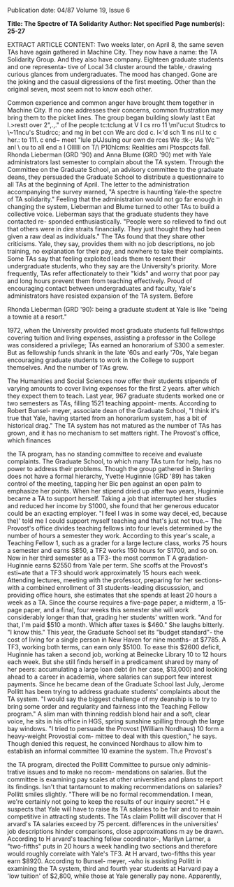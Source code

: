 Publication date: 04/87
Volume 19, Issue 6

**Title: The Spectre of TA Solidarity**
**Author: Not specified**
**Page number(s): 25-27**

EXTRACT ARTICLE CONTENT:
Two weeks later, on April 8, the 
same seven TAs have again gathered 
in Machine City. They now have a 
name: the TA Solidarity Group. And 
they also have company. Eighteen 
graduate students and one representa-
tive of Local 34 cluster around the 
table,· drawing curious glances from 
undergraduates. The mood has 
changed. Gone are the joking and the 
casual digressions of the first meeting. 
Other than the original seven, most 
seem not to know 
each other. 

Common experience and common 
anger have brought them together in 
Machine City. If no one addresses 
their concerns, common frustration 
may bring them to the picket lines. 
The group began building slowly last 
t Eat l.>restt 
over 2",.,." of lhe people tc:tclung at V I 
cs rro 11 \ml'uc:ut Studrcs to \\~11ncu's Studrcc; and 
mg in bet ccn 
We arc dcd c. l<'d sch 1l ns nl.l tc c her.: 
to 111. c end~ meet "lule pUJsulng our own de rces We 
:tk-; lAs 
\Vc '' anl \ ou to all end a I Ollllll on 
T/\ P10hlcms: Realities ami Ptospccts 
fall. Rhonda Lieberman (GRD '90) 
and Anna Blume (GRD '90) met with 
Yale administrators last semester to 
complain 
about 
the TA 
system. 
Through 
the 
Committee on the 
Graduate School, an 
advisory 
committee to the graduate deans, they 
persuaded the Graduate School to 
distribute a questionnaire to all TAs at 
the beginning of April. The letter to 
the administration accompanying the 
survey warned, "A spectre is haunting 
Yale-the spectre of TA solidarity." 
Feeling that the administration would 
not go far enough in changing the 
system, Lieberman and Blume turned 
to other TAs to build a collective voice. 
Lieberman says that the graduate 
students 
they have contacted re-
sponded enthusiastically. "People were 
so relieved to find out that others 
were in dire straits financially. They 
just thought they had been given a raw 
deal as individuals." The TAs found 
that they share other criticisms. Yale, 
they say, provides them with no job 
descriptions, 
no job training, 
no 
explanation for their pay, and nowhere 
to take their complaints. Some TAs say 
that feeling exploited leads them to 
resent their undergraduate students, 
who they say are the University's 
priority. More frequently, TAs refer 
affectionately to their "kids" and worry 
that poor pay and long hours prevent 
them from teaching effectively. 
Proud of encouraging contact 
between undergraduates and faculty, 
Yale's 
administrators have resisted 
expansion of the TA system. Before 


Rhonda Lieberman (GRD '90): being a graduate student at Yale is like "being a 
townie at a resort." 

1972, when the University provided 
most graduate students full fellowshtps 
covering tuition and living expenses, 
assisting a professor in the College was 
considered a privilege; TAs earned an 
honorarium of S300 a semester. But as 
fellowship funds shrank in the late '60s 
and early '70s, Yale began encouraging 
graduate students to work in the 
College to support themselves. And the 
number of 1'As grew. 

The Humanities and Social Sciences 
now offer their students stipends of 
varying 
amounts 
to 
cover living 
expenses for the first 2 years. after 
which they expect them to teach. 
Last year, 967 graduate students 
worked one or two semesters as TAs, 
filling 
1521 
teaching appoint-
ments. According to Robert Bunsel-
meyer, associate dean of the Graduate 
School, "I think it's true that Yale, 
having started from an honorarium 
system, has a bit of historical drag." 
The TA system has not matured as 
the number of TAs has grown, and it 
has no mechanism to set matters right. 
The Provost's office, which finances 

the TA program, has no standing 
committee to receive and evaluate 
complaints. The Graduate School, to 
which many TAs turn for help, has no 
power to address their problems. 
Though 
the group gathered in 
Sterling does not have a formal hierarchy, 
Yvette Huginnie (GRD '89) has taken 
control of the meeting, tapping her Bic 
pen against an open palm to emphasize 
her points. When her stipend dried up 
after two years, Huginnie became a 
TA to support herself. Taking a job 
that interrupted her studies and 
reduced her income by S1000, she 
found that her generous educator 
could be an exacting employer. "I feel I 
was in some way decei,·ed, because 
the)' told me I could support myself 
teaching and that's just not true.~ 
The Provost's office divides teaching 
fellows into four levels determined by 
the number of hours a semester they 
work. According to this year's scale, a 
Teaching Fellow 1, such as a grader for 
a large lecture class, works 75 hours a 
semester and earns S850, a TF2 works 
150 hours for S1700, and so on. Now 
in her third semester as a TF3- the 
most common 
T A 
gradation-
Huginnie earns $2550 from Yale per 
term. She scoffs at the Provost's 
esti~ate that a TF3 should work 
approximately 15 hours each week. 
Attending lectures, meeting with the 
professor, preparing for her 
sections-with a combined enrollment 
of 31 students-leading discusssion, 
and providing office hours, she 
estimates that she spends at least 20 
hours a week as a TA. Since the course 
requires a five-page paper, a midterm, 
a 15-page paper, and a final, four 
weeks this semester she will work 
considerably longer than that, grading 
her students' written work. "And for 
that, I'm paid $510 a month. Which 
after taxes is 
$460." She laughs 
bitterly. "I know this." 
This year, the Graduate School set 
its "budget standard"- the cost of 
living for a single person in New 
Haven for nine months- at $7785. A 
TF3, working both terms, can earn 
only $5100. To ease this $2600 deficit, 
Huginnie has taken a second job, 
working at Beinecke Library 10 to 12 
hours each week. But she still finds 
herself in a predicament shared by 
many of her peers: accumulating a 
large loan debt (in her case, $13,000) 
and looking ahead to a career in 
academia, where salaries can support 
few interest payments. 
Since he became dean of the 
Graduate School last July, Jerome 
Pollitt has been trying to address 
graduate students' complaints about 
the TA system. "I would say the 
biggest challenge of my deanship is to 
try to bring some order and regularity 
and fairness into the Teaching Fellow 
program." A slim man with thinning 
reddish blond hair and a soft, clear 
voice, he sits in his office in HGS, 
spring sunshine spilling through the 
large bay windows. "I tried to persuade 
the Provost [William Nordhaus) 10 
form a heavy-weight Provostial com-
mittee to deal with this question," he 
says. Though denied this request, he 
convinced Nordhaus to allow him to 
establish an informal committee 10 
examine the system. Th.e Provost's 


the TA program, 
directed the Pollitt 
Committee to pursue only adminis-
trative issues and to make no recom-
mendations on salaries. 
But the 
committee is examining pay scales at 
other universities and plans to report 
its findings. Isn't that tantamount to 
making recommendations on salaries? 
Pollitt smiles slightly. "There will be no 
formal 
recommendation. 
I 
mean, 
we're certainly not going to keep the 
results of our inquiry secret." H e 
suspects that Yale will have to raise its 
TA salaries to be fair and to remain 
competitive in attracting students. 
The TAs claim Pollitt will discover 
that H arvard's TA salaries exceed 
by 
75 
percent. 
differences in the universities' job 
descriptions hinder comparisons, close 
approximations 
m ay be drawn. 
According to 
H arvard's teaching 
fellow coordinator-, Marilyn Larner, 
a "two-fifths" puts in 20 hours a week 
handling two sections and therefore 
would roughly correlate with Yale's 
TF3. At H arvard, two-fifths this year 
earn $8920. According to Bunsel-
meyer, -who is assisting Pollitt in 
examining the TA system, third and 
fourth year students at Harvard pay a 
'low tuition' of $2,800, while those at 
Yale generally pay none. Apparently,